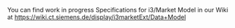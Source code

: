 


You can find work in progress Specifications for i3/Market Model
in our Wiki at
https://wiki.ct.siemens.de/display/i3marketExt/Data+Model

